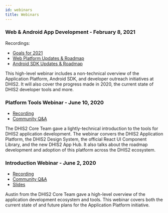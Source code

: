 ```yaml
---
id: webinars
title: Webinars
---
```


### Web & Android App Development - February 8, 2021

Recordings:

- [Goals for 2021](https://youtu.be/x8OFhRHsr6o)
- [Web Platform Updates & Roadmap](https://youtu.be/YJqA0DbC8yo)
- [Android SDK Updates & Roadmap](https://youtu.be/nS5YV540mWA)

This high-level webinar includes a non-technical overview of the Application Platform, Android SDK, and developer outreach initiatives at DHIS2. It will also cover the progress made in 2020, the current state of DHIS2 developer tools and more.

### Platform Tools Webinar - June 10, 2020

- [Recording](https://www.youtube.com/watch?v=oi9mSa62G0Q)
- [Community Q&A](https://community.dhis2.org/t/ready-for-the-web-app-development-webinar-q-a-discussions/39463)

The DHIS2 Core Team gave a lightly-technical introduction to the tools for DHIS2 application development. The webinar convers the DHIS2 Application Platform, the DHIS2 Design System, the official React UI Component Library, and the new DHIS2 App Hub. It also talks about the roadmap development and adoption of this platform across the DHIS2 ecosystem.

### Introduction Webinar - June 2, 2020

- [Recording](https://www.youtube.com/watch?v=ot0GI8DHAV8)
- [Community Q&A](https://community.dhis2.org/t/webinar-on-web-app-development-questions-answers/39390)
- [Slides](https://docs.google.com/presentation/d/e/2PACX-1vRpCjq364s3qB3KK8DQv5KF8xXZlFbkZmhb7v-ykiUR5lcOcgX0uQA30q0fHZzNthwmkGu_9XR6sPF5/pub?start=false&loop=false&delayms=10000&slide=id.g8800a8e866_0_25)

Austin from the DHIS2 Core Team gave a high-level overview of the application development ecosystem and tools. This webinar covers both the current state of and future plans for the Application Platform initiative.

